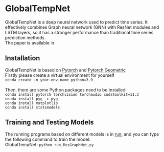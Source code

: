 # GlobalTempNet
GlobalTempNet is a deep neural network used to predict time series. It effectively combines Graph neural network (GNN) with ResNet modules and LSTM layers, so it has a stronger performance than traditional time series prediction methods.<br>
The paper is available in <br>

## Installation
GlobalTempNet is based on [Pytorch](https://pytorch.org/docs/stable/index.html) and [Pytorch Geometric](https://pytorch-geometric.readthedocs.io/en/latest/index.html)<br>
Firstly please create a virtual environment for yourself<br>
`conda create -n your-env-name python=3.9`<br><br>
Then, there are some Python packages need to be installed<br>
`conda install pytorch torchvision torchaudio cudatoolkit=11.3`<br>
`conda install pyg -c pyg`<br>
`conda install matplotlib`<br>
`conda install statsmodels`<br>

## Training and Testing Models
The running programs based on different models is in [run](https://github.com/czw1296924847/GlobalTempNet/tree/main/run),  and you can type the following command to train the model:<br>
GlobalTempNet: `python run_ResGraphNet.py`<br>


<!---
<p>

## Plotting Figures
The programs in [plot](https://github.com/czw1296924847/ResGraphNet/tree/main/plot) are used to plot some figures.<br>

## Graphical User Interface (GUI)
We also provide a GUI program [run_python.py](https://github.com/czw1296924847/GlobalTempNet/blob/main/gui/run_python.py) so that you can test each dataset and each network model more quickly and intuitively, as shown in the following figure:<br>

![image]([https://github.com/czw1296924847/MagInfoNet/blob/main/dataset_structure.png](https://github.com/czw1296924847/ResGraphNet/blob/main/gui/gui_example.png))

</p>
-->
